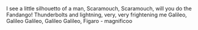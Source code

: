 I see a little silhouetto of a man,
Scaramouch, Scaramouch, will you do the Fandango!
Thunderbolts and lightning, very, very frightening me
Galileo, Galileo
Galileo, Galileo
Galileo, Figaro - magnificoo
